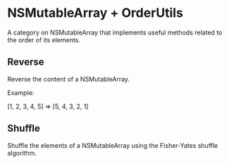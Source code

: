 NSMutableArray + OrderUtils
===========================

A category on NSMutableArray that implements useful methods related to the order of its elements.

Reverse
-------
Reverse the content of a NSMutableArray. 

Example: 

[1, 2, 3, 4, 5] => [5, 4, 3, 2, 1]


Shuffle
-------
Shuffle the elements of a NSMutableArray using the Fisher-Yates shuffle algorithm.